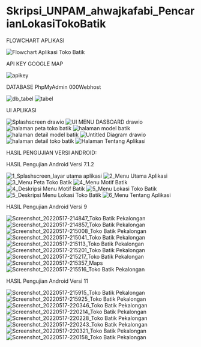 # Skripsi_UNPAM_ahwajkafabi_PencarianLokasiTokoBatik

FLOWCHART APLIKASI

![Flowchart Aplikasi Toko Batik](https://user-images.githubusercontent.com/69799720/180637280-2d93d8e7-1bd5-4704-8c7e-463709e366a7.png)

API KEY GOOGLE MAP

![apikey](https://user-images.githubusercontent.com/69799720/180637404-c9da40dd-5b99-4199-88ef-85c82594667f.PNG)

DATABASE PhpMyAdmin 000Webhost

![db_tabel](https://user-images.githubusercontent.com/69799720/180637482-f9fad96d-3067-4717-a5b9-2490a5ba70ca.PNG)
![tabel](https://user-images.githubusercontent.com/69799720/180637531-9c049473-2062-4e4e-bf03-80f4222ffaeb.PNG)


UI APLIKASI 

![Splashscreen drawio](https://user-images.githubusercontent.com/69799720/180636622-c0c5468b-23fb-41cc-82ba-8a37379e1a75.png)
![UI MENU DASBOARD drawio](https://user-images.githubusercontent.com/69799720/180636628-13401742-9c1a-4465-8d43-4e0e958bc34f.png)
![halaman peta toko batik](https://user-images.githubusercontent.com/69799720/180636665-cc3424c9-f972-4840-877a-275844b762e3.png)
![halaman model batik](https://user-images.githubusercontent.com/69799720/180636693-b4f30acb-7664-4968-afdc-484e6e63994d.png)
![halaman detail model batik](https://user-images.githubusercontent.com/69799720/180636699-3a533ba6-0e26-4696-a968-9608ce96132c.png)
![Untitled Diagram drawio](https://user-images.githubusercontent.com/69799720/180636708-88e7829b-e57a-43db-8a7f-ee0e47058a15.png)
![halaman detail toko batik](https://user-images.githubusercontent.com/69799720/180636719-afc29e0f-bbbe-4210-95ff-f9101ba5c008.png)
![Halaman Tentang Aplikasi](https://user-images.githubusercontent.com/69799720/180636725-ec49f189-9740-4e14-b10b-3a4cf2c7447b.png)

HASIL PENGUJIAN VERSI ANDROID:

HASIL Pengujian Android Versi 7.1.2

![1_Splashscreen_layar utama aplikasi](https://user-images.githubusercontent.com/69799720/180636366-33f5bfc2-8173-4761-9cbc-ae3e40861c51.PNG)
![2_Menu Utama Aplikasi](https://user-images.githubusercontent.com/69799720/180636429-49e49b21-1e43-4c7b-96ed-b4d79ed1f05d.PNG)
![3_Menu Peta Toko Batik](https://user-images.githubusercontent.com/69799720/180636521-d24cc9af-c667-406a-a36a-89bdb28a07b4.PNG)
![4_Menu Motif Batik](https://user-images.githubusercontent.com/69799720/180636545-d1a25192-1cd4-46a8-8208-6c8bf3a0b431.PNG)
![4_Deskripsi Menu Motif Batik](https://user-images.githubusercontent.com/69799720/180636554-2384e310-8ca3-43e1-982b-d1251ca33e15.PNG)
![5_Menu Lokasi Toko Batik](https://user-images.githubusercontent.com/69799720/180636563-f76f3970-b2cd-420a-afdb-70fa677da9b7.PNG)
![5_Deskripsi Menu Lokasi Toko Batik](https://user-images.githubusercontent.com/69799720/180636576-d76f7c8b-4e1b-4d20-b057-067ca321d32c.PNG)
![6_Menu Tentang Aplikasi](https://user-images.githubusercontent.com/69799720/180636610-a1c651ae-4ec3-44d4-b176-21aa86c41df1.PNG)

HASIL Pengujian Android Versi 9

![Screenshot_20220517-214847_Toko Batik Pekalongan](https://user-images.githubusercontent.com/69799720/180637008-c4af1cef-d632-4c7a-a577-46374fdf4193.jpg)
![Screenshot_20220517-214857_Toko Batik Pekalongan](https://user-images.githubusercontent.com/69799720/180637015-5de6abb8-3bc3-4883-a044-8b8ba148273b.jpg)
![Screenshot_20220517-215008_Toko Batik Pekalongan](https://user-images.githubusercontent.com/69799720/180637021-a309aa1d-2394-4e01-bad0-633e73b392a9.jpg)
![Screenshot_20220517-215041_Toko Batik Pekalongan](https://user-images.githubusercontent.com/69799720/180637026-c6659a93-2457-4398-9414-593f96efa470.jpg)
![Screenshot_20220517-215113_Toko Batik Pekalongan](https://user-images.githubusercontent.com/69799720/180637033-56ff9934-6a13-4d1b-8807-8c010c640f83.jpg)
![Screenshot_20220517-215201_Toko Batik Pekalongan](https://user-images.githubusercontent.com/69799720/180637044-0c3d340f-7e53-41ab-b18c-b288d6bfcb97.jpg)
![Screenshot_20220517-215217_Toko Batik Pekalongan](https://user-images.githubusercontent.com/69799720/180637050-0a5ca332-b2c7-4bc8-8739-c38af6ada383.jpg)
![Screenshot_20220517-215357_Maps](https://user-images.githubusercontent.com/69799720/180637074-784520ad-bc5c-4b6e-9382-9c8010396ec6.jpg)
![Screenshot_20220517-215516_Toko Batik Pekalongan](https://user-images.githubusercontent.com/69799720/180637083-0bdfc275-bed3-42f0-ba89-c867e89a4a9f.jpg)

HASIL Pengujian Android Versi 11

![Screenshot_20220517-215915_Toko Batik Pekalongan](https://user-images.githubusercontent.com/69799720/180637157-f540c9ee-53bd-4d43-8c65-4521beadb564.jpg)
![Screenshot_20220517-215925_Toko Batik Pekalongan](https://user-images.githubusercontent.com/69799720/180637163-791ba7e2-d3b5-421f-ac7c-7f9b1fb5ccfb.jpg)
![Screenshot_20220517-220346_Toko Batik Pekalongan](https://user-images.githubusercontent.com/69799720/180637183-e033b47d-a924-422b-823c-6816998a202a.jpg)
![Screenshot_20220517-220214_Toko Batik Pekalongan](https://user-images.githubusercontent.com/69799720/180637191-5483f723-2b75-42a0-8b50-74015a002da3.jpg)
![Screenshot_20220517-220228_Toko Batik Pekalongan](https://user-images.githubusercontent.com/69799720/180637200-c8854aed-f886-45f5-ab9a-4d97f0416017.jpg)
![Screenshot_20220517-220243_Toko Batik Pekalongan](https://user-images.githubusercontent.com/69799720/180637213-b8fb082a-85af-44ca-87f6-341a0a844461.jpg)
![Screenshot_20220517-220321_Toko Batik Pekalongan](https://user-images.githubusercontent.com/69799720/180637222-ea9df7d4-4261-4855-be97-f080f694d295.jpg)
![Screenshot_20220517-220158_Toko Batik Pekalongan](https://user-images.githubusercontent.com/69799720/180637229-23648dbd-5171-43d4-927c-03bc94a26f0a.jpg)







